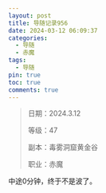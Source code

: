 ```yaml
---
layout: post
title: 导随记录956
date: 2024-03-12 06:09:37
categories:
  - 导随
  - 赤魔
tags:
  - 导随
pin: true
toc: true
comments: true
---
```

> 日期：2024.3.12
>
> 等级：47
>
> 副本：毒雾洞窟黄金谷
>
> 职业：赤魔

中途0分钟，终于不是波了。